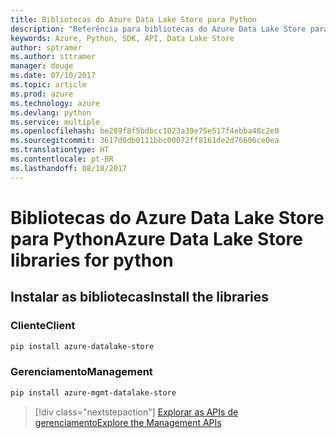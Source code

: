 ```yaml
---
title: Bibliotecas do Azure Data Lake Store para Python
description: "Referência para bibliotecas do Azure Data Lake Store para Python"
keywords: Azure, Python, SDK, API, Data Lake Store
author: sptramer
ms.author: sttramer
manager: douge
ms.date: 07/10/2017
ms.topic: article
ms.prod: azure
ms.technology: azure
ms.devlang: python
ms.service: multiple
ms.openlocfilehash: be289f8f5bdbcc1023a39e75e517f4ebba48c2e0
ms.sourcegitcommit: 3617d0db0111bbc00072ff8161de2d76606ce0ea
ms.translationtype: HT
ms.contentlocale: pt-BR
ms.lasthandoff: 08/18/2017
---
```

# <a name="azure-data-lake-store-libraries-for-python"></a><span data-ttu-id="af0a1-104">Bibliotecas do Azure Data Lake Store para Python</span><span class="sxs-lookup"><span data-stu-id="af0a1-104">Azure Data Lake Store libraries for python</span></span>

## <a name="install-the-libraries"></a><span data-ttu-id="af0a1-105">Instalar as bibliotecas</span><span class="sxs-lookup"><span data-stu-id="af0a1-105">Install the libraries</span></span>
### <a name="client"></a><span data-ttu-id="af0a1-106">Cliente</span><span class="sxs-lookup"><span data-stu-id="af0a1-106">Client</span></span>

```bash
pip install azure-datalake-store
```

### <a name="management"></a><span data-ttu-id="af0a1-107">Gerenciamento</span><span class="sxs-lookup"><span data-stu-id="af0a1-107">Management</span></span>

```bash
pip install azure-mgmt-datalake-store
```
> [!div class="nextstepaction"]
> [<span data-ttu-id="af0a1-108">Explorar as APIs de gerenciamento</span><span class="sxs-lookup"><span data-stu-id="af0a1-108">Explore the Management APIs</span></span>](/python/api/overview/azure/datalakestore/managementlibrary)